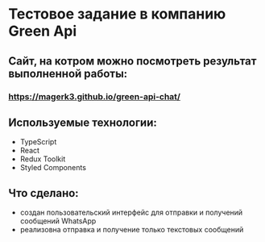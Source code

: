 # Тестовое задание в компанию Green Api

## Сайт, на котром можно посмотреть результат выполненной работы: 
### https://magerk3.github.io/green-api-chat/

## Используемые технологии: 
  - TypeScript
  - React
  - Redux Toolkit
  - Styled Components

## Что сделано: 
- создан пользовательский интерфейс для отправки и получений
сообщений WhatsApp
- реализовна отправка и получение только текстовых сообщений

